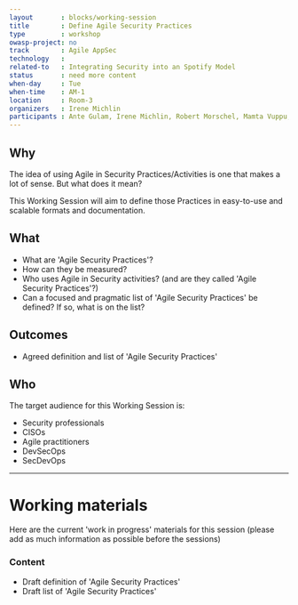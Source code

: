 ```yaml
---
layout       : blocks/working-session
title        : Define Agile Security Practices
type         : workshop
owasp-project: no
track        : Agile AppSec
technology   :
related-to   : Integrating Security into an Spotify Model
status       : need more content
when-day     : Tue
when-time    : AM-1
location     : Room-3
organizers   : Irene Michlin
participants : Ante Gulam, Irene Michlin, Robert Morschel, Mamta Vuppu, Tiffany Long
---
```


## Why

The idea of using Agile in Security Practices/Activities is one that makes a lot of sense. But what does it mean?

This Working Session will aim to define those Practices in easy-to-use and scalable formats and documentation.

## What

 - What are 'Agile Security Practices'?
 - How can they be measured?
 - Who uses Agile in Security activities? (and are they called 'Agile Security Practices'?)
 - Can a focused and pragmatic list of 'Agile Security Practices' be defined? If so, what is on the list?
 
## Outcomes

- Agreed definition and list of 'Agile Security Practices'

## Who

The target audience for this Working Session is:

- Security professionals
- CISOs
- Agile practitioners
- DevSecOps
- SecDevOps

--- 

# Working materials

Here are the current 'work in progress' materials for this session (please add as much information as possible before the sessions)

### Content

- Draft definition of 'Agile Security Practices'
- Draft list of 'Agile Security Practices'
